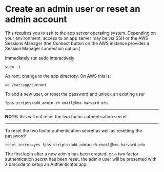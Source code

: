 # Create an admin user or reset an admin account

This requires you to ssh to the app server operating system. Depending on your environment, access to an app server may be via SSH or the AWS Sessions Manager (the Connect button on the AWS instance provides a Session Manager connection option.)

Immediately run sudo interactively

    sudo -i

As root, change to the app directory. On AWS this is:

    cd /var/app/current

To add a new user, or reset the password and unlock an existing user

    fphs-scripts/add_admin.sh email@hms.harvard.edu

---

**NOTE:** this will not reset the two factor authentication secret.

---

To reset the two factor authentication secret as well as resetting the password:

    reset_secret=yes fphs-scripts/add_admin.sh email@hms.harvard.edu

The first login after a new admin has been created, or a two factor authentication secret has been reset, the admin user will be presented with a barcode to setup an Authenticator app.
